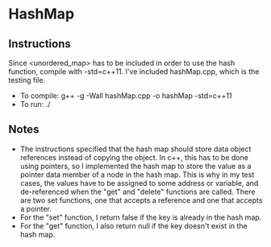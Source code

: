 # HashMap

## Instructions
Since <unordered_map> has to be included in order to use the hash function, compile with -std=c++11. I've included hashMap.cpp, which is the testing file. 
+ To compile: g++ -g -Wall hashMap.cpp -o hashMap -std=c++11
+ To run: ./

## Notes
+ The instructions specified that the hash map should store data object references instead of copying the object. In c++, this has to be done using pointers, so I implemented the hash map to store the value as a pointer data member of a node in the hash map. This is why in my test cases, the values have to be assigned to some address or variable, and de-referenced when the "get" and "delete" functions are called. There are two set functions, one that accepts a reference and one that accepts a pointer. 
+ For the "set" function, I return false if the key is already in the hash map.
+ For the "get" function, I also return null if the key doesn't exist in the hash map.

